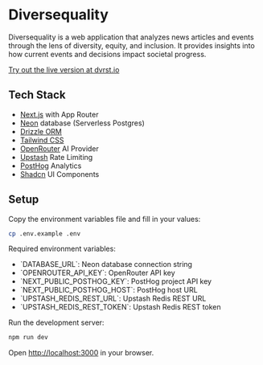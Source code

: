 # Diversequality

Diversequality is a web application that analyzes news articles and events through the lens of diversity, equity, and inclusion. It provides insights into how current events and decisions impact societal progress.

[Try out the live version at dvrst.io](https://dvrst.io)

## Tech Stack

- [Next.js](https://nextjs.org/) with App Router
- [Neon](https://neon.tech/) database (Serverless Postgres)
- [Drizzle ORM](https://orm.drizzle.team/)
- [Tailwind CSS](https://tailwindcss.com/)
- [OpenRouter](https://openrouter.ai/) AI Provider
- [Upstash](https://upstash.com/) Rate Limiting
- [PostHog](https://posthog.com/) Analytics
- [Shadcn](https://ui.shadcn.com/) UI Components

## Setup

Copy the environment variables file and fill in your values:

```bash
cp .env.example .env
```

Required environment variables:

- \`DATABASE_URL\`: Neon database connection string
- \`OPENROUTER_API_KEY\`: OpenRouter API key
- \`NEXT_PUBLIC_POSTHOG_KEY\`: PostHog project API key
- \`NEXT_PUBLIC_POSTHOG_HOST\`: PostHog host URL
- \`UPSTASH_REDIS_REST_URL\`: Upstash Redis REST URL
- \`UPSTASH_REDIS_REST_TOKEN\`: Upstash Redis REST token

Run the development server:

```bash
npm run dev
```

Open [http://localhost:3000](http://localhost:3000) in your browser.
